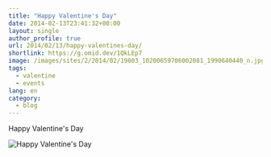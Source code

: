```yaml
---
title: "Happy Valentine's Day"
date: 2014-02-13T23:41:32+00:00
layout: single
author_profile: true
url: 2014/02/13/happy-valentines-day/
shortlink: https://g.omid.dev/1QkLEp7
image: /images/sites/2/2014/02/19803_10200659706002081_1990640440_n.jpg
tags:
  - valentine
  - events
lang: en
category: 
  - blog
---
```

Happy Valentine's Day

![Happy Valentine's Day](/images/2014/02/19803_10200659706002081_1990640440_n.jpg)
